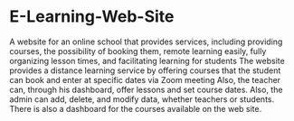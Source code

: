 # E-Learning-Web-Site
A website for an online school that provides services, including providing courses, the possibility of booking them, remote learning easily, fully organizing lesson times, and facilitating learning for students The website provides a distance learning service by offering courses that the student can book and enter at specific dates via Zoom meeting Also, the teacher can, through his dashboard, offer lessons and set course dates. Also, the admin can add, delete, and modify data, whether teachers or students. There is also a dashboard for the courses available on the web site.
